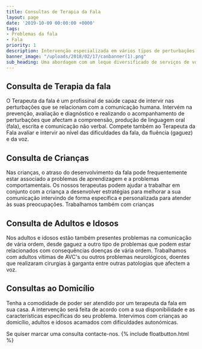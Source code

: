 ```yaml
---
title: Consultas de Terapia da Fala
layout: page
date: '2019-10-09 00:00:00 +0000'
tags:
- Problemas da fala
- Fala
priority: 1
description: Intervenção especializada em vários tipos de perturbações que afectam a fala
banner_image: "/uploads/2018/02/17/canbanner(1).png"
sub_heading: Uma abordagem com um leque diversificado de serviços de vocacionada para crianças e adultos.
---
```


##  Consulta de Terapia da fala


O Terapeuta da fala é um profissinal de saúde capaz de intervir nas perturbações que se relacionam com a comunicação humana. Intervém na prevenção, avaliação e diagnóstico e realizando o acompanhamento de perturbações que afectam a compreensão, produção de linguagem oral (fala), escrita e comunicação não verbal.
Compete também ao Terapeuta da Fala avaliar e intervir ao nível das dificuldades da fala, da fluência (gaguez) e da voz.

##  Consulta de Crianças

Nas crianças, o atraso do desenvolvimento da fala pode frequentemente estar associado a problemas de aprendizagem e a problemas comportamentais. Os nossos terapeutas podem ajudar a trabalhar em conjunto com a criança a desenvolver estratégias para melhorar a sua comunicação intervindo de forma específica e personalizada para atender às suas preocupações.
Trabalhamos também com crianças


##  Consulta de Adultos e Idosos

Nos adultos e idosos estão também presentes problemas na comunicação de vária ordem, desde gaguez a outro tipo de problemas que podem estar relacionados com consequências doenças de vária ordem. Trabalhamos com adultos vítimas de AVC's ou outros problemas neurológicos, doentes que realizaram cirurgias à garganta entre outras patologias que afectem a voz.

##  Consultas ao Domicílio

Tenha a comodidade de poder ser atendido por um terapeuta da fala em sua casa. A intervenção será feita de acordo com a sua disponibilidade e as características específicas do seu problema. Intervimos com crianças ao domicílio, adultos e idosos acamados com dificuldades autonómicas.



Se quiser marcar uma consulta contacte-nos.
{% include floatbutton.html %}
